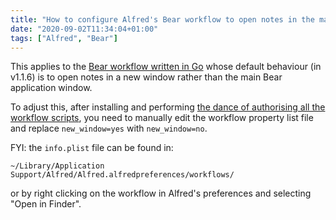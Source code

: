 ```yaml
---
title: "How to configure Alfred's Bear workflow to open notes in the main window"
date: "2020-09-02T11:34:04+01:00"
tags: ["Alfred", "Bear"]
---
```


This applies to the [Bear workflow written in Go](https://github.com/drgrib/alfred-bear)
whose default behaviour (in v1.1.6) is to open notes in a new window rather than 
the main Bear application window.

To adjust this, after installing and performing [the dance of authorising all the workflow
scripts](https://github.com/drgrib/alfred-bear#authorization), you need to
manually edit the workflow property list file and replace `new_window=yes` with
`new_window=no`.

FYI: the `info.plist` file can be found in:
```text
~/Library/Application Support/Alfred/Alfred.alfredpreferences/workflows/
```
or by right clicking on the workflow in Alfred's preferences and selecting "Open in Finder".

